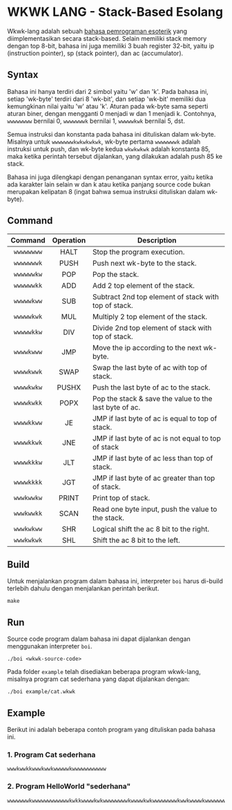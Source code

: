 # WKWK LANG - Stack-Based Esolang

Wkwk-lang adalah sebuah [bahasa pemrograman esoterik](https://en.wikipedia.org/wiki/Esoteric_programming_language) yang diimplementasikan secara stack-based. Selain memiliki stack memory dengan top 8-bit, bahasa ini juga memiliki 3 buah register 32-bit, yaitu ip (instruction pointer), sp (stack pointer), dan ac (accumulator).

## Syntax

Bahasa ini hanya terdiri dari 2 simbol yaitu 'w' dan 'k'. Pada bahasa ini, setiap 'wk-byte' terdiri dari 8 'wk-bit', dan setiap 'wk-bit' memiliki dua kemungkinan nilai yaitu 'w' atau 'k'. Aturan pada wk-byte sama seperti aturan biner, dengan mengganti 0 menjadi w dan 1 menjadi k. Contohnya, `wwwwwwww` bernilai 0, `wwwwwwwk` bernilai 1,
`wwwwwkwk` bernilai 5, dst.

Semua instruksi dan konstanta pada bahasa ini dituliskan dalam wk-byte. Misalnya untuk `wwwwwwwkwkwkwkwk`, wk-byte pertama `wwwwwwwk` adalah instruksi untuk push, dan wk-byte kedua `wkwkwkwk` adalah konstanta 85, maka ketika perintah tersebut dijalankan, yang dilakukan adalah push 85 ke stack.

Bahasa ini juga dilengkapi dengan penanganan syntax error, yaitu ketika ada karakter lain selain w dan k atau ketika panjang source code bukan merupakan kelipatan 8 (ingat bahwa semua instruksi dituliskan dalam wk-byte).

## Command
Command | Operation | Description 
:---: | :---: | --- 
`wwwwwwww`| HALT | Stop the program execution. 
`wwwwwwwk`| PUSH | Push next wk-byte to the stack.
`wwwwwwkw`| POP | Pop the stack.
`wwwwwwkk`| ADD | Add 2 top element of the stack.
`wwwwwkww`| SUB | Subtract 2nd top element of stack with top of stack.
`wwwwwkwk`| MUL | Multiply 2 top element of the stack.
`wwwwwkkw`| DIV | Divide 2nd top element of stack with top of stack.
`wwwwkwww`| JMP | Move the ip according to the next wk-byte.
`wwwwkwwk`| SWAP | Swap the last byte of ac with top of stack.
`wwwwkwkw`| PUSHX| Push the last byte of ac to the stack.
`wwwwkwkk`| POPX | Pop the stack & save the value to the last byte of ac.
`wwwwkkww`| JE | JMP if last byte of ac is equal to top of stack.
`wwwwkkwk`| JNE | JMP if last byte of ac is not equal to top of stack
`wwwwkkkw`| JLT | JMP if last byte of ac less than top of stack.
`wwwwkkkk`| JGT | JMP if last byte of ac greater than top of stack.
`wwwkwwkw`| PRINT | Print top of stack.
`wwwkwwkk`| SCAN | Read one byte input, push the value to the stack.
`wwwkwkww`| SHR | Logical shift the ac 8 bit to the right.
`wwwkwkwk`| SHL | Shift the ac 8 bit to the left.

## Build
Untuk menjalankan program dalam bahasa ini, interpreter `boi` harus di-build terlebih dahulu dengan menjalankan perintah berikut.
```
make
```

## Run
Source code program dalam bahasa ini dapat dijalankan dengan menggunakan interpreter `boi`.
```
./boi <wkwk-source-code>
```
Pada folder `example` telah disediakan beberapa program wkwk-lang, misalnya program cat sederhana yang dapat dijalankan dengan:
```
./boi example/cat.wkwk
```

## Example
Berikut ini adalah beberapa contoh program yang dituliskan pada bahasa ini.

### 1. Program Cat sederhana
```
wwwkwwkkwwwkwwkwwwwwkwwwwwwwwwww
```

### 2. Program HelloWorld "sederhana"
```
wwwwwwwkwwwwwwwwwwwwkwkkwwwwkwkwwwwwwwwkwwwwkwkwwwwwwwwkwwkwwwwkwwwwwwwkwkkwwkwwwwwwwwwkwkkwkkwwwwwwwwwkwkkkwwkwwwwwwwwkwkkwkkkkwwwwwwwkwkkkwkkkwwwwwwwkwwkwwwwwwwwwwwwkwkkwkkkkwwwwwwwkwkkwkkwwwwwwwwwkwkkwkkwwwwwwwwwkwkkwwkwkwwwwwwwkwkkwkwwwwwwkwwkwwwwwwwkwwwwwkkwkwwwkkkkwwwwwwwww
```
